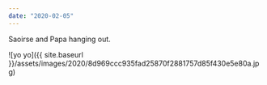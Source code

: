 ```yaml
---
date: "2020-02-05"
---
```


Saoirse and Papa hanging out.

![yo yo]({{ site.baseurl }}/assets/images/2020/8d969ccc935fad25870f2881757d85f430e5e80a.jpg)
